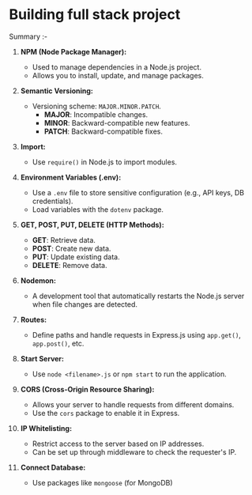 # Building full stack project
Summary :-

1. **NPM (Node Package Manager):**
   - Used to manage dependencies in a Node.js project.
   - Allows you to install, update, and manage packages.

2. **Semantic Versioning:**
   - Versioning scheme: `MAJOR.MINOR.PATCH`.
     - **MAJOR**: Incompatible changes.
     - **MINOR**: Backward-compatible new features.
     - **PATCH**: Backward-compatible fixes.

3. **Import:**
   - Use `require()` in Node.js to import modules.

4. **Environment Variables (.env):**
   - Use a `.env` file to store sensitive configuration (e.g., API keys, DB credentials).
   - Load variables with the `dotenv` package.

5. **GET, POST, PUT, DELETE (HTTP Methods):**
   - **GET**: Retrieve data.
   - **POST**: Create new data.
   - **PUT**: Update existing data.
   - **DELETE**: Remove data.

6. **Nodemon:**
   - A development tool that automatically restarts the Node.js server when file changes are detected.

7. **Routes:**
   - Define paths and handle requests in Express.js using `app.get()`, `app.post()`, etc.

8. **Start Server:**
   - Use `node <filename>.js` or `npm start` to run the application.

9. **CORS (Cross-Origin Resource Sharing):**
   - Allows your server to handle requests from different domains.
   - Use the `cors` package to enable it in Express.

10. **IP Whitelisting:**
    - Restrict access to the server based on IP addresses.
    - Can be set up through middleware to check the requester's IP.

11. **Connect Database:**
    - Use packages like `mongoose` (for MongoDB)

